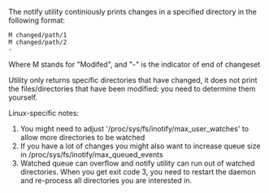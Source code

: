 The notify utility continiously prints changes in a specified directory in the following format:

```
M changed/path/1
M changed/path/2
-
```

Where M stands for "Modifed", and "-" is the indicator of end of changeset

Utility only returns specific directories that have changed, it does not print
the files/directories that have been modified: you need to determine them
yourself.

Linux-specific notes:
1. You might need to adjust '/proc/sys/fs/inotify/max_user_watches' to allow more directories to be watched
2. If you have a lot of changes you might also want to increase queue size in /proc/sys/fs/inotify/max_queued_events
3. Watched queue can overflow and notify utility can run out of watched directories.
   When you get exit code 3, you need to restart the daemon and re-process all directories you are interested in.
